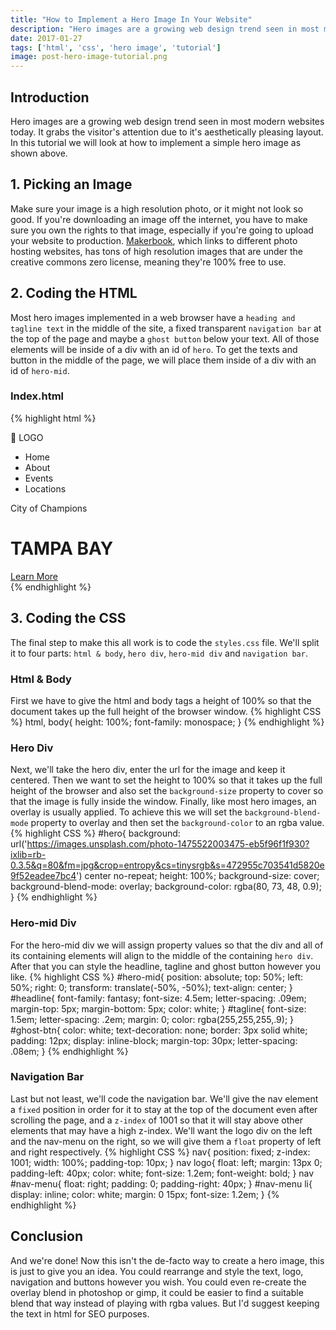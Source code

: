 ```yaml
---
title: "How to Implement a Hero Image In Your Website"
description: "Hero images are a growing web design trend seen in most modern websites today. It grabs the visitor's attention due to it's aesthetically pleasing layout. In this tutorial we will look at how to implement a simple hero image."
date: 2017-01-27
tags: ['html', 'css', 'hero image', 'tutorial']
image: post-hero-image-tutorial.png
---
```

## Introduction
Hero images are a growing web design trend seen in most modern websites today. It grabs the visitor's attention due to it's aesthetically pleasing layout. In this tutorial we will look at how to implement a simple hero image as shown above.

## 1. Picking an Image
Make sure your image is a high resolution photo, or it might not look so good. If you're downloading an image off the internet, you have to make sure you own the rights to that image, especially if you're going to upload your website to production. [Makerbook][makerbook], which links to different photo hosting websites, has tons of high resolution images that are under the creative commons zero license, meaning they're 100% free to use.

[makerbook]: http://makerbook.net/

## 2. Coding the HTML
Most hero images implemented in a web browser have a `heading and tagline text` in the middle of the site, a fixed transparent `navigation bar` at the top of the page and maybe a `ghost button` below your text. All of those elements will be inside of a div with an id of `hero`. To get the texts and button in the middle of the page, we will place them inside of a div with an id of `hero-mid`.

### Index.html
{% highlight html %}
<!DOCTYPE html>
<html lang="en">
<head>
    <meta charset="UTF-8">
    <title>Hero Image Tutorial</title>
    <link rel="stylesheet" href="https://cdnjs.cloudflare.com/ajax/libs/normalize/4.0.0/normalize.min.css">
    <link rel="stylesheet" href="styles.css">
</head>
<body>
    <div id="hero">
        <nav>
            <logo>&#127796; LOGO</logo>
            <ul id="nav-menu">
                <li>Home</li>
                <li>About</li>
                <li>Events</li>
                <li>Locations</li>
            </ul>
        </nav>
        <div id="hero-mid">
            <p id="tagline">City of Champions</p>
            <h1 id="headline">TAMPA BAY</h1>
            <a id="ghost-btn" href="#">Learn More</a>
        </div>
    </div>
</body>
</html>
{% endhighlight %}

## 3. Coding the CSS
The final step to make this all work is to code the `styles.css` file. We'll split it to four parts: `html & body`, `hero div`, `hero-mid div` and `navigation bar`.

### Html & Body
First we have to give the html and body tags a height of 100% so that the document takes up the full height of the browser window.
{% highlight CSS %}
html, body{
    height: 100%;
    font-family: monospace;
}
{% endhighlight %}

### Hero Div
Next, we'll take the hero div, enter the url for the image and keep it centered. Then we want to set the height to 100% so that it takes up the full height of the browser and also set the `background-size` property to cover so that the image is fully inside the window. Finally, like most hero images, an overlay is usually applied. To achieve this we will set the `background-blend-mode` property to overlay and then set the `background-color` to an rgba value.
{% highlight CSS %}
#hero{
    background: url('https://images.unsplash.com/photo-1475522003475-eb5f96f1f930?ixlib=rb-0.3.5&q=80&fm=jpg&crop=entropy&cs=tinysrgb&s=472955c703541d5820e9f52eadee7bc4') center no-repeat;
    height: 100%;
    background-size: cover;
    background-blend-mode: overlay;
    background-color: rgba(80, 73, 48, 0.9);
}
{% endhighlight %}

### Hero-mid Div
For the hero-mid div we will assign property values so that the div and all of its containing elements will align to the middle of the containing `hero div`. After that you can style the headline, tagline and ghost button however you like.
{% highlight CSS %}
#hero-mid{
    position: absolute;
    top: 50%;
    left: 50%;
    right: 0;
    transform: translate(-50%, -50%);
    text-align: center;
}
#headline{
    font-family: fantasy;
    font-size: 4.5em;
    letter-spacing: .09em;
    margin-top: 5px;
    margin-bottom: 5px;
    color: white;
}
#tagline{
    font-size: 1.5em;
    letter-spacing: .2em;
    margin: 0;
    color: rgba(255,255,255,.9);
}
#ghost-btn{
    color: white;
    text-decoration: none;
    border: 3px solid white;
    padding: 12px;
    display: inline-block;
    margin-top: 30px;
    letter-spacing: .08em;
}
{% endhighlight %}

### Navigation Bar
Last but not least, we'll code the navigation bar. We'll give the nav element a `fixed` position in order for it to stay at the top of the document even after scrolling the page, and a `z-index` of 1001 so that it will stay above other elements that may have a high z-index. We'll want the logo div on the left and the nav-menu on the right, so we will give them a `float` property of left and right respectively.
{% highlight CSS %}
nav{
    position: fixed;
    z-index: 1001;
    width: 100%;
    padding-top: 10px;
}
nav logo{
    float: left;
    margin: 13px 0;
    padding-left: 40px;
    color: white;
    font-size: 1.2em;
    font-weight: bold;
}
nav #nav-menu{
    float: right;
    padding: 0;
    padding-right: 40px;
}
#nav-menu li{
    display: inline;
    color: white;
    margin: 0 15px;
    font-size: 1.2em;
}
{% endhighlight %}
## Conclusion
And we're done! Now this isn't the de-facto way to create a hero image, this is just to give you an idea. You could rearrange and style the text, logo, navigation and buttons however you wish. You could even re-create the overlay blend in photoshop or gimp, it could be easier to find a suitable blend that way instead of playing with rgba values. But I'd suggest keeping the text in html for SEO purposes.
